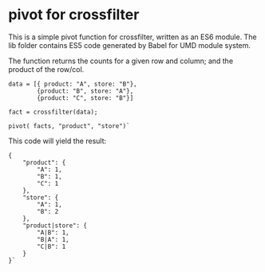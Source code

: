 # pivot for crossfilter

This is a simple pivot function for crossfilter, written as an ES6 module. The lib folder contains ES5 code generated by Babel for UMD module system.

The function returns the counts for a given row and column; and the product of the row/col.

    data = [{ product: "A", store: "B"},
	        {product: "B", store: "A"},
    	    {product: "C", store: "B"}]

	fact = crossfilter(data);
			
	pivot( facts, "product", "store")`

This code will yield the result:

	{
		"product": {
			"A": 1,
			"B": 1,
			"C": 1
		},
		"store": {
			"A": 1,
			"B": 2
		},
		"product|store": {
			"A|B": 1,
			"B|A": 1,
			"C|B": 1
		}
	}`
